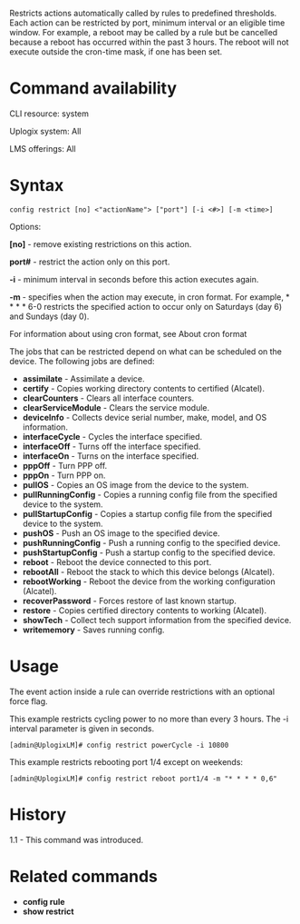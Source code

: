 <!-- 5.4 -->

Restricts actions automatically called by rules to predefined thresholds. Each action can be restricted by port, minimum interval or an eligible time window. For example, a reboot may be called by a rule but be cancelled because a reboot has occurred within the past 3 hours. The reboot will not execute outside the cron-time mask, if one has been set.

# Command availability 

CLI resource: system

Uplogix system: All

LMS offerings: All

# Syntax 

```
config restrict [no] <"actionName"> ["port"] [-i <#>] [-m <time>]
```

Options:

**[no]** - remove existing restrictions on this action.

**port#** - restrict the action only on this port.

**-i** - minimum interval in seconds before this action executes again.

**-m <time>** - specifies when the action may execute, in cron format. For example, * * * * 6-0 restricts the specified action to occur only on Saturdays (day 6) and Sundays (day 0).

For information about using cron format, see About cron format 

The jobs that can be restricted depend on what can be scheduled on the device. The following jobs are defined:

- **assimilate** - Assimilate a device. 
- **certify** - Copies working directory contents to certified (Alcatel).
- **clearCounters** - Clears all interface counters.
- **clearServiceModule** - Clears the service module.
- **deviceInfo** - Collects device serial number, make, model, and OS information.
- **interfaceCycle** - Cycles the interface specified.
- **interfaceOff** - Turns off the interface specified.
- **interfaceOn** - Turns on the interface specified.
- **pppOff** - Turn PPP off.
- **pppOn** - Turn PPP on.
- **pullOS** - Copies an OS image from the device to the system.
- **pullRunningConfig** - Copies a running config file from the specified device to the system.
- **pullStartupConfig** - Copies a startup config file from the specified device to the system.
- **pushOS**  - Push an OS image to the specified device.
- **pushRunningConfig** - Push a running config to the specified device.
- **pushStartupConfig** - Push a startup config to the specified device.
- **reboot** - Reboot the device connected to this port. 
- **rebootAll** - Reboot the stack to which this device belongs (Alcatel).
- **rebootWorking** - Reboot the device from the working configuration (Alcatel).
- **recoverPassword** - Forces restore of last known startup.
- **restore** - Copies certified directory contents to working (Alcatel).
- **showTech** - Collect tech support information from the specified device.
- **writememory** - Saves running config. 

# Usage 

The event action inside a rule can override restrictions with an optional force flag.

This example restricts cycling power to no more than every 3 hours. The -i interval parameter is given in seconds.


```
[admin@UplogixLM]# config restrict powerCycle -i 10800
```

This example restricts rebooting port 1/4 except on weekends:

```
[admin@UplogixLM]# config restrict reboot port1/4 -m "* * * * 0,6"
```

# History 

1.1 - This command was introduced.

# Related commands 

- **config rule**
- **show restrict**
